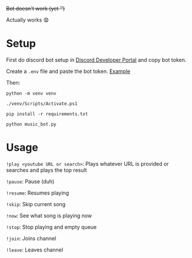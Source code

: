 ~~Bot doesn't work (yet :tm:)~~

Actually works :anguished:

# Setup

First do  discord bot setup in [Discord Developer Portal](https://discord.com/developers/applications) and copy bot token.

Create a `.env` file and paste the bot token. [Example](https://github.com/askfenn/music-bot/blob/master/.env.example)

Then:

`python -m venv venv`

`./venv/Scripts/Activate.ps1`

`pip install -r requirements.txt`

`python music_bot.py`

# Usage

`!play <youtube URL or search>`: Plays whatever URL is provided or searches and plays the top result

`!pause`: Pause (duh)

`!resume`: Resumes playing

`!skip`: Skip current song

`!now`: See what song is playing now

`!stop`: Stop playing and empty queue

`!join`: Joins channel

`!leave`: Leaves channel
